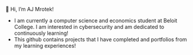 👋 Hi, I’m AJ Mrotek!
- I am currently a computer science and economics student at Beloit College. I am interested in cybersecurity and am dedicated to continuously learning!
- This github contains projects that I have completed and portfolios from my learning experiences!

<!---
AJM556/AJM556 is a ✨ special ✨ repository because its `README.md` (this file) appears on your GitHub profile.
You can click the Preview link to take a look at your changes.
--->
